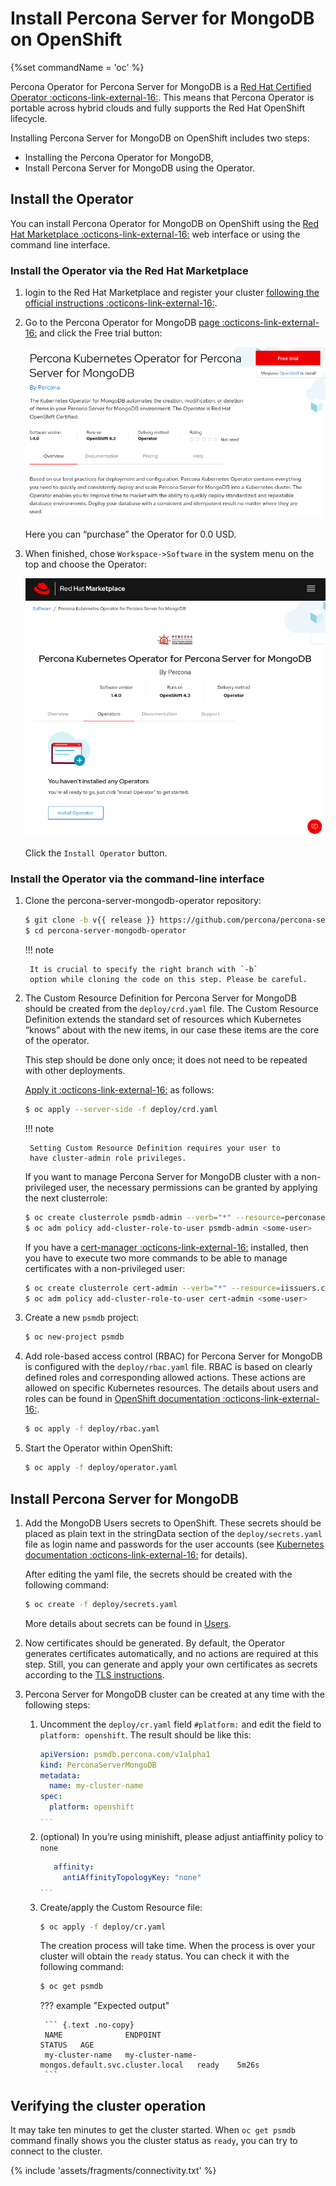 # Install Percona Server for MongoDB on OpenShift

{%set commandName = 'oc' %}

Percona Operator for Percona Server for MongoDB is a [Red Hat Certified Operator  :octicons-link-external-16:](https://connect.redhat.com/en/partner-with-us/red-hat-openshift-certification). This means that Percona Operator is portable across hybrid clouds and fully supports the Red Hat OpenShift lifecycle.

Installing Percona Server for MongoDB on OpenShift includes two steps:

* Installing the Percona Operator for MongoDB,
* Install Percona Server for MongoDB using the Operator.

## Install the Operator

You can install Percona Operator for MongoDB on OpenShift using the [Red Hat Marketplace  :octicons-link-external-16:](https://marketplace.redhat.com) web interface or using the command line interface.

### Install the Operator via the Red Hat Marketplace

1. login to the Red Hat Marketplace and register your cluster [following the official instructions  :octicons-link-external-16:](https://marketplace.redhat.com/en-us/workspace/clusters/add/register).
2. Go to the Percona Operator for MongoDB [page  :octicons-link-external-16:](https://marketplace.redhat.com/en-us/products/percona-server-for-mongodb) and click the Free trial button:

    ![image](assets/images/marketplace-operator-page.png)

    Here you can “purchase” the Operator for 0.0 USD.

3. When finished, chose `Workspace->Software` in the system menu on the top and choose the Operator:

    ![image](assets/images/marketplace-operator-install.png)

    Click the `Install Operator` button.

### Install the Operator via the command-line interface

1. Clone the percona-server-mongodb-operator repository:

    ``` {.bash data-prompt="$" }
    $ git clone -b v{{ release }} https://github.com/percona/percona-server-mongodb-operator
    $ cd percona-server-mongodb-operator
    ```

    !!! note

        It is crucial to specify the right branch with `-b`
        option while cloning the code on this step. Please be careful.

2. The Custom Resource Definition for Percona Server for MongoDB should be
    created from the `deploy/crd.yaml` file. The Custom Resource Definition
    extends the standard set of resources which Kubernetes “knows” about with the
    new items, in our case these items are the core of the operator.

    This step should be done only once; it does not need to be repeated with other deployments.

    [Apply it  :octicons-link-external-16:](https://kubernetes.io/docs/reference/using-api/server-side-apply/)
    as follows:

    ``` {.bash data-prompt="$" }
    $ oc apply --server-side -f deploy/crd.yaml
    ```

    !!! note

        Setting Custom Resource Definition requires your user to
        have cluster-admin role privileges.

    If you want to manage Percona Server for MongoDB cluster with a
    non-privileged user, the necessary permissions can be granted by applying the
    next clusterrole:

    ``` {.bash data-prompt="$" }
    $ oc create clusterrole psmdb-admin --verb="*" --resource=perconaservermongodbs.psmdb.percona.com,perconaservermongodbs.psmdb.percona.com/status,perconaservermongodbbackups.psmdb.percona.com,perconaservermongodbbackups.psmdb.percona.com/status,perconaservermongodbrestores.psmdb.percona.com,perconaservermongodbrestores.psmdb.percona.com/status
    $ oc adm policy add-cluster-role-to-user psmdb-admin <some-user>
    ```

    If you have a [cert-manager  :octicons-link-external-16:](https://docs.cert-manager.io/en/release-0.8/getting-started/install/openshift.html) installed, then you have to execute two more commands to be able to manage certificates with a non-privileged user:

    ``` {.bash data-prompt="$" }
    $ oc create clusterrole cert-admin --verb="*" --resource=iissuers.certmanager.k8s.io,certificates.certmanager.k8s.io
    $ oc adm policy add-cluster-role-to-user cert-admin <some-user>
    ```

3. Create a new `psmdb` project:

    ``` {.bash data-prompt="$" }
    $ oc new-project psmdb
    ```

4. Add role-based access control (RBAC) for Percona Server for MongoDB is
    configured with the `deploy/rbac.yaml` file. RBAC is
    based on clearly defined roles and corresponding allowed actions. These
    actions are allowed on specific Kubernetes resources. The details about users
    and roles can be found in [OpenShift documentation  :octicons-link-external-16:](https://docs.openshift.com/enterprise/3.0/architecture/additional_concepts/authorization.html).

    ``` {.bash data-prompt="$" }
    $ oc apply -f deploy/rbac.yaml
    ```

5. Start the Operator within OpenShift:

    ``` {.bash data-prompt="$" }
    $ oc apply -f deploy/operator.yaml
    ```

## Install Percona Server for MongoDB

1. Add the MongoDB Users secrets to OpenShift. These secrets
    should be placed as plain text in the stringData section of the
    `deploy/secrets.yaml` file as login name and
    passwords for the user accounts (see [Kubernetes
    documentation  :octicons-link-external-16:](https://kubernetes.io/docs/concepts/configuration/secret/)
    for details).

    After editing the yaml file, the secrets should be created
    with the following command:

    ``` {.bash data-prompt="$" }
    $ oc create -f deploy/secrets.yaml
    ```

    More details about secrets can be found in [Users](users.md).

2. Now certificates should be generated. By default, the Operator generates
    certificates automatically, and no actions are required at this step. Still,
    you can generate and apply your own certificates as secrets according
    to the [TLS instructions](TLS.md).

3. Percona Server for MongoDB cluster can be created at any time with the following steps:

    1. Uncomment the `deploy/cr.yaml` field `#platform:` and edit the field
        to `platform: openshift`. The result should be like this:

        ```yaml
        apiVersion: psmdb.percona.com/v1alpha1
        kind: PerconaServerMongoDB
        metadata:
          name: my-cluster-name
        spec:
          platform: openshift
        ...
        ```

    2. (optional) In you’re using minishift, please adjust antiaffinity policy to `none`

        ```yaml
           affinity:
             antiAffinityTopologyKey: "none"
        ...
        ```

    3. Create/apply the Custom Resource file:

        ``` {.bash data-prompt="$" }
        $ oc apply -f deploy/cr.yaml
        ```

        The creation process will take time. When the process is over your
        cluster will obtain the `ready` status. You can check it with the 
        following command:

        ``` {.bash data-prompt="$" }
        $ oc get psmdb
        ```

        ??? example "Expected output"

            ``` {.text .no-copy}
            NAME              ENDPOINT                                           STATUS   AGE
            my-cluster-name   my-cluster-name-mongos.default.svc.cluster.local   ready    5m26s
            ```

## Verifying the cluster operation

It may take ten minutes to get the cluster started. When `oc get psmdb`
command finally shows you the cluster status as `ready`, you can try to connect
to the cluster.

{% include 'assets/fragments/connectivity.txt' %}
